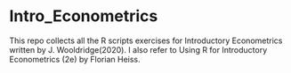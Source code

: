 # Intro_Econometrics
This repo collects all the R scripts exercises for Introductory Econometrics written by J. Wooldridge(2020). I also refer to Using R for Introductory Econometrics (2e) by Florian Heiss.
